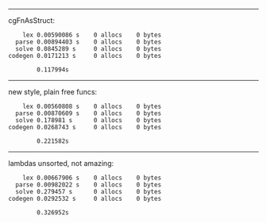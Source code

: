 
____________
cgFnAsStruct:

        lex 0.00590086 s    0 allocs    0 bytes
      parse 0.00894403 s    0 allocs    0 bytes
      solve 0.0845289 s     0 allocs    0 bytes
    codegen 0.0171213 s     0 allocs    0 bytes

            0.117994s

___________________________
new style, plain free funcs:

        lex 0.00560808 s    0 allocs    0 bytes
      parse 0.00870609 s    0 allocs    0 bytes
      solve 0.178981 s      0 allocs    0 bytes
    codegen 0.0268743 s     0 allocs    0 bytes

            0.221582s

_____________________________
lambdas unsorted, not amazing:

        lex 0.00667906 s    0 allocs    0 bytes
      parse 0.00982022 s    0 allocs    0 bytes
      solve 0.279457 s      0 allocs    0 bytes
    codegen 0.0292532 s     0 allocs    0 bytes

            0.326952s
